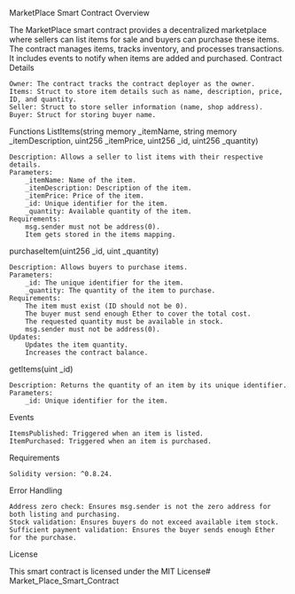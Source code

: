 MarketPlace Smart Contract
Overview

The MarketPlace smart contract provides a decentralized marketplace where sellers can list items for sale and buyers can purchase these items. The contract manages items, tracks inventory, and processes transactions. It includes events to notify when items are added and purchased.
Contract Details

    Owner: The contract tracks the contract deployer as the owner.
    Items: Struct to store item details such as name, description, price, ID, and quantity.
    Seller: Struct to store seller information (name, shop address).
    Buyer: Struct for storing buyer name.

Functions
ListItems(string memory _itemName, string memory _itemDescription, uint256 _itemPrice, uint256 _id, uint256 _quantity)

    Description: Allows a seller to list items with their respective details.
    Parameters:
        _itemName: Name of the item.
        _itemDescription: Description of the item.
        _itemPrice: Price of the item.
        _id: Unique identifier for the item.
        _quantity: Available quantity of the item.
    Requirements:
        msg.sender must not be address(0).
        Item gets stored in the items mapping.

purchaseItem(uint256 _id, uint _quantity)

    Description: Allows buyers to purchase items.
    Parameters:
        _id: The unique identifier for the item.
        _quantity: The quantity of the item to purchase.
    Requirements:
        The item must exist (ID should not be 0).
        The buyer must send enough Ether to cover the total cost.
        The requested quantity must be available in stock.
        msg.sender must not be address(0).
    Updates:
        Updates the item quantity.
        Increases the contract balance.

getItems(uint _id)

    Description: Returns the quantity of an item by its unique identifier.
    Parameters:
        _id: Unique identifier for the item.

Events

    ItemsPublished: Triggered when an item is listed.
    ItemPurchased: Triggered when an item is purchased.

Requirements

    Solidity version: ^0.8.24.

Error Handling

    Address zero check: Ensures msg.sender is not the zero address for both listing and purchasing.
    Stock validation: Ensures buyers do not exceed available item stock.
    Sufficient payment validation: Ensures the buyer sends enough Ether for the purchase.

License

This smart contract is licensed under the MIT License# Market_Place_Smart_Contract

